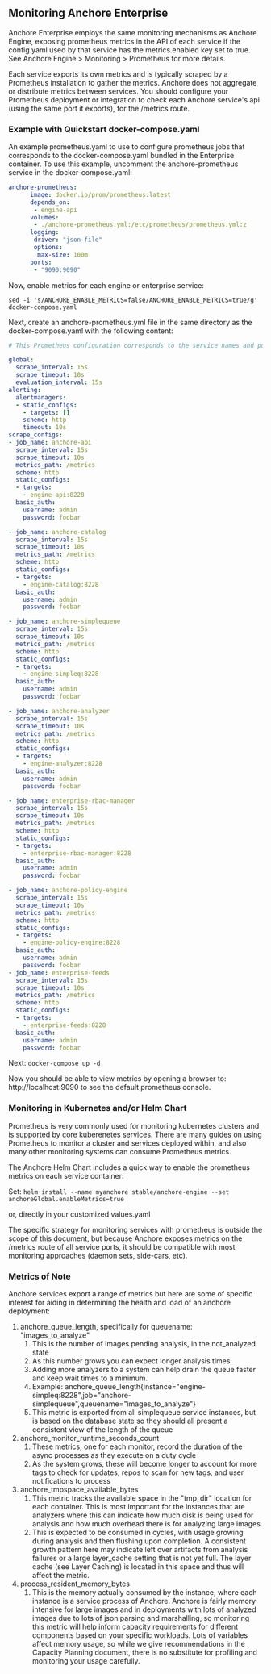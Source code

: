 ## Monitoring Anchore Enterprise

Anchore Enterprise employs the same monitoring mechanisms as Anchore Engine, exposing prometheus metrics in the API of each service if the config.yaml used by that service has the metrics.enabled key set to true. See Anchore Engine > Monitoring > Prometheus for more details.

Each service exports its own metrics and is typically scraped by a Prometheus installation to gather the metrics. Anchore does not aggregate or distribute metrics between services. You should configure your Prometheus deployment or integration to check each Anchore service's api (using the same port it exports), for the /metrics route.

### Example with Quickstart docker-compose.yaml

An example prometheus.yaml to use to configure prometheus jobs that corresponds to the docker-compose.yaml bundled in the Enterprise container. To use this example, uncomment the anchore-prometheus service in the docker-compose.yaml:

```YAML
anchore-prometheus:
      image: docker.io/prom/prometheus:latest
      depends_on:
       - engine-api
      volumes:
       - ./anchore-prometheus.yml:/etc/prometheus/prometheus.yml:z
      logging:
       driver: "json-file"
       options:
        max-size: 100m
      ports:
       - "9090:9090"
```

Now, enable metrics for each engine or enterprise service:

`sed -i 's/ANCHORE_ENABLE_METRICS=false/ANCHORE_ENABLE_METRICS=true/g' docker-compose.yaml`

Next, create an anchore-prometheus.yml file in the same directory as the docker-compose.yaml with the following content:

```YAML
# This Prometheus configuration corresponds to the service names and ports in the docker-compose.yaml provided in the Enterprise docker image. Adjust names and ports accordingly for other environments.

global:
  scrape_interval: 15s
  scrape_timeout: 10s
  evaluation_interval: 15s
alerting:
  alertmanagers:
  - static_configs:
    - targets: []
    scheme: http
    timeout: 10s
scrape_configs:
- job_name: anchore-api
  scrape_interval: 15s
  scrape_timeout: 10s
  metrics_path: /metrics
  scheme: http
  static_configs:
  - targets:
    - engine-api:8228
  basic_auth:
    username: admin
    password: foobar

- job_name: anchore-catalog
  scrape_interval: 15s
  scrape_timeout: 10s
  metrics_path: /metrics
  scheme: http
  static_configs:
  - targets:
    - engine-catalog:8228
  basic_auth:
    username: admin
    password: foobar

- job_name: anchore-simplequeue
  scrape_interval: 15s
  scrape_timeout: 10s
  metrics_path: /metrics
  scheme: http
  static_configs:
  - targets:
    - engine-simpleq:8228
  basic_auth:
    username: admin
    password: foobar

- job_name: anchore-analyzer
  scrape_interval: 15s
  scrape_timeout: 10s
  metrics_path: /metrics
  scheme: http
  static_configs:
  - targets:
    - engine-analyzer:8228
  basic_auth:
    username: admin
    password: foobar

- job_name: enterprise-rbac-manager
  scrape_interval: 15s
  scrape_timeout: 10s
  metrics_path: /metrics
  scheme: http
  static_configs:
  - targets:
    - enterprise-rbac-manager:8228
  basic_auth:
    username: admin
    password: foobar

- job_name: anchore-policy-engine
  scrape_interval: 15s
  scrape_timeout: 10s
  metrics_path: /metrics
  scheme: http
  static_configs:
  - targets:
    - engine-policy-engine:8228
  basic_auth:
    username: admin
    password: foobar
- job_name: enterprise-feeds
  scrape_interval: 15s
  scrape_timeout: 10s
  metrics_path: /metrics
  scheme: http
  static_configs:
  - targets:
    - enterprise-feeds:8228
  basic_auth:
    username: admin
    password: foobar
```

Next: `docker-compose up -d`

Now you should be able to view metrics by opening a browser to: http://localhost:9090 to see the default prometheus console.

### Monitoring in Kubernetes and/or Helm Chart

Prometheus is very commonly used for monitoring kubernetes clusters and is supported by core kuberenetes services. There are many guides on using Prometheus to monitor a cluster and services deployed within, and also many other monitoring systems can consume Prometheus metrics.

The Anchore Helm Chart includes a quick way to enable the prometheus metrics on each service container:

Set: `helm install --name myanchore stable/anchore-engine --set anchoreGlobal.enableMetrics=true`

or, directly in your customized values.yaml

The specific strategy for monitoring services with prometheus is outside the scope of this document, but because Anchore exposes metrics on the /metrics route of all service ports, it should be compatible with most monitoring approaches (daemon sets, side-cars, etc).

### Metrics of Note

Anchore services export a range of metrics but here are some of specific interest for aiding in determining the health and load of an anchore deployment:

1. anchore_queue_length, specifically for queuename: "images_to_analyze"
    1. This is the number of images pending analysis, in the not_analyzed state
    2. As this number grows you can expect longer analysis times
    3. Adding more analyzers to a system can help drain the queue faster and keep wait times to a minimum.
    4. Example: anchore_queue_length{instance="engine-simpleq:8228",job="anchore-simplequeue",queuename="images_to_analyze"}
    5. This metric is exported from all simplequeue service instances, but is based on the database state so they should all present a consistent view of the length of the queue
2. anchore_monitor_runtime_seconds_count
    1. These metrics, one for each monitor, record the duration of the async processes as they execute on a duty cycle
    2. As the system grows, these will become longer to account for more tags to check for updates, repos to scan for new tags, and user notifications to process
3. anchore_tmpspace_available_bytes
    1. This metric tracks the available space in the "tmp_dir" location for each container. This is most important for the instances that are analyzers where this can indicate how much disk is being used for analysis and how much overhead there is for analyzing large images.
    2. This is expected to be consumed in cycles, with usage growing during analysis and then flushing upon completion. A consistent growth pattern here may indicate left over artifacts from analysis failures or a large layer_cache setting that is not yet full. The layer cache (see Layer Caching) is located in this space and thus will affect the metric.
4. process_resident_memory_bytes
    1. This is the memory actually consumed by the instance, where each instance is a service process of Anchore. Anchore is fairly memory intensive for large images and in deployments with lots of analyzed images due to lots of json parsing and marshalling, so monitoring this metric will help inform capacity requirements for different components based on your specific workloads. Lots of variables affect memory usage, so while we give recommendations in the Capacity Planning document, there is no substitute for profiling and monitoring your usage carefully.
